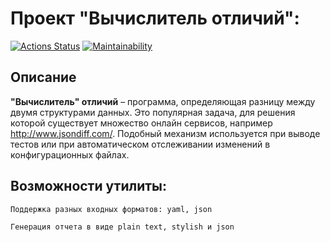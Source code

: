 # Проект "Вычислитель отличий":
[![Actions Status](https://github.com/PavelKochetkov/frontend-project-46/actions/workflows/hexlet-check.yml/badge.svg)](https://github.com/PavelKochetkov/frontend-project-46/actions)
[![Maintainability](https://api.codeclimate.com/v1/badges/ff9eb981390a8278255b/maintainability)](https://codeclimate.com/github/PavelKochetkov/frontend-project-46/maintainability)

## Описание
__"Вычислитель" отличий__ – программа, определяющая разницу между двумя структурами данных. Это популярная задача, для решения которой существует множество онлайн сервисов, например http://www.jsondiff.com/. Подобный механизм используется при выводе тестов или при автоматическом отслеживании изменений в конфигурационных файлах.

## Возможности утилиты:
```
Поддержка разных входных форматов: yaml, json
```
```
Генерация отчета в виде plain text, stylish и json
```